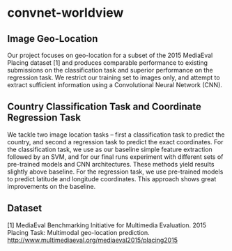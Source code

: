 # convnet-worldview

## Image Geo-Location
Our project focuses on geo-location for a subset of the 2015 MediaEval Placing dataset [1] and produces comparable performance to existing submissions on the classification task and superior performance on the regression task. We restrict our training set to images only, and attempt to extract sufficient information using a Convolutional Neural Network (CNN). 

## Country Classification Task and Coordinate Regression Task
We tackle two image location tasks – first a classification task to predict the country, and second a regression task to predict the exact coordinates. For the classification task, we use as our baseline simple feature extraction followed by an SVM, and for our final runs experiment with different sets of pre-trained models and CNN architectures. These methods yield results slightly above baseline. For the regression task, we use pre-trained models to predict latitude and longitude coordinates. This approach shows great improvements on the baseline.

## Dataset
[1] MediaEval Benchmarking Initiative for Multimedia Evaluation. 2015 Placing Task: Multimodal geo-location prediction. http://www.multimediaeval.org/mediaeval2015/placing2015
